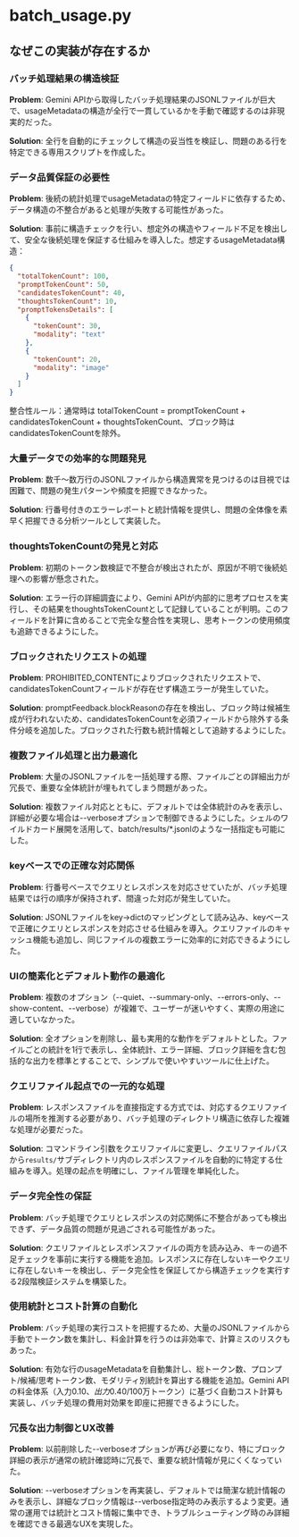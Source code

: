 # batch_usage.py

## なぜこの実装が存在するか

### バッチ処理結果の構造検証
**Problem**: Gemini APIから取得したバッチ処理結果のJSONLファイルが巨大で、usageMetadataの構造が全行で一貫しているかを手動で確認するのは非現実的だった。

**Solution**: 全行を自動的にチェックして構造の妥当性を検証し、問題のある行を特定できる専用スクリプトを作成した。

### データ品質保証の必要性
**Problem**: 後続の統計処理でusageMetadataの特定フィールドに依存するため、データ構造の不整合があると処理が失敗する可能性があった。

**Solution**: 事前に構造チェックを行い、想定外の構造やフィールド不足を検出して、安全な後続処理を保証する仕組みを導入した。想定するusageMetadata構造：

```json
{
  "totalTokenCount": 100,
  "promptTokenCount": 50,
  "candidatesTokenCount": 40,
  "thoughtsTokenCount": 10,
  "promptTokensDetails": [
    {
      "tokenCount": 30,
      "modality": "text"
    },
    {
      "tokenCount": 20,
      "modality": "image"
    }
  ]
}
```

整合性ルール：通常時は totalTokenCount = promptTokenCount + candidatesTokenCount + thoughtsTokenCount、ブロック時は candidatesTokenCountを除外。

### 大量データでの効率的な問題発見
**Problem**: 数千〜数万行のJSONLファイルから構造異常を見つけるのは目視では困難で、問題の発生パターンや頻度を把握できなかった。

**Solution**: 行番号付きのエラーレポートと統計情報を提供し、問題の全体像を素早く把握できる分析ツールとして実装した。

### thoughtsTokenCountの発見と対応
**Problem**: 初期のトークン数検証で不整合が検出されたが、原因が不明で後続処理への影響が懸念された。

**Solution**: エラー行の詳細調査により、Gemini APIが内部的に思考プロセスを実行し、その結果をthoughtsTokenCountとして記録していることが判明。このフィールドを計算に含めることで完全な整合性を実現し、思考トークンの使用頻度も追跡できるようにした。

### ブロックされたリクエストの処理
**Problem**: PROHIBITED_CONTENTによりブロックされたリクエストで、candidatesTokenCountフィールドが存在せず構造エラーが発生していた。

**Solution**: promptFeedback.blockReasonの存在を検出し、ブロック時は候補生成が行われないため、candidatesTokenCountを必須フィールドから除外する条件分岐を追加した。ブロックされた行数も統計情報として追跡するようにした。

### 複数ファイル処理と出力最適化
**Problem**: 大量のJSONLファイルを一括処理する際、ファイルごとの詳細出力が冗長で、重要な全体統計が埋もれてしまう問題があった。

**Solution**: 複数ファイル対応とともに、デフォルトでは全体統計のみを表示し、詳細が必要な場合は--verboseオプションで制御できるようにした。シェルのワイルドカード展開を活用して、batch/results/*.jsonlのような一括指定も可能にした。

### keyベースでの正確な対応関係
**Problem**: 行番号ベースでクエリとレスポンスを対応させていたが、バッチ処理結果では行の順序が保持されず、間違った対応が発生していた。

**Solution**: JSONLファイルをkey→dictのマッピングとして読み込み、keyベースで正確にクエリとレスポンスを対応させる仕組みを導入。クエリファイルのキャッシュ機能も追加し、同じファイルの複数エラーに効率的に対応できるようにした。

### UIの簡素化とデフォルト動作の最適化
**Problem**: 複数のオプション（--quiet、--summary-only、--errors-only、--show-content、--verbose）が複雑で、ユーザーが迷いやすく、実際の用途に適していなかった。

**Solution**: 全オプションを削除し、最も実用的な動作をデフォルトとした。ファイルごとの統計を1行で表示し、全体統計、エラー詳細、ブロック詳細を含む包括的な出力を標準とすることで、シンプルで使いやすいツールに仕上げた。

### クエリファイル起点での一元的な処理
**Problem**: レスポンスファイルを直接指定する方式では、対応するクエリファイルの場所を推測する必要があり、バッチ処理のディレクトリ構造に依存した複雑な処理が必要だった。

**Solution**: コマンドライン引数をクエリファイルに変更し、クエリファイルパスから`results/`サブディレクトリ内のレスポンスファイルを自動的に特定する仕組みを導入。処理の起点を明確にし、ファイル管理を単純化した。

### データ完全性の保証
**Problem**: バッチ処理でクエリとレスポンスの対応関係に不整合があっても検出できず、データ品質の問題が見過ごされる可能性があった。

**Solution**: クエリファイルとレスポンスファイルの両方を読み込み、キーの過不足チェックを事前に実行する機能を追加。レスポンスに存在しないキーやクエリに存在しないキーを検出し、データ完全性を保証してから構造チェックを実行する2段階検証システムを構築した。

### 使用統計とコスト計算の自動化
**Problem**: バッチ処理の実行コストを把握するため、大量のJSONLファイルから手動でトークン数を集計し、料金計算を行うのは非効率で、計算ミスのリスクもあった。

**Solution**: 有効な行のusageMetadataを自動集計し、総トークン数、プロンプト/候補/思考トークン数、モダリティ別統計を算出する機能を追加。Gemini APIの料金体系（入力$0.10、出力$0.40/100万トークン）に基づく自動コスト計算も実装し、バッチ処理の費用対効果を即座に把握できるようにした。

### 冗長な出力制御とUX改善
**Problem**: 以前削除した--verboseオプションが再び必要になり、特にブロック詳細の表示が通常の統計確認時に冗長で、重要な統計情報が見にくくなっていた。

**Solution**: --verboseオプションを再実装し、デフォルトでは簡潔な統計情報のみを表示し、詳細なブロック情報は--verbose指定時のみ表示するよう変更。通常の運用では統計とコスト情報に集中でき、トラブルシューティング時のみ詳細を確認できる最適なUXを実現した。